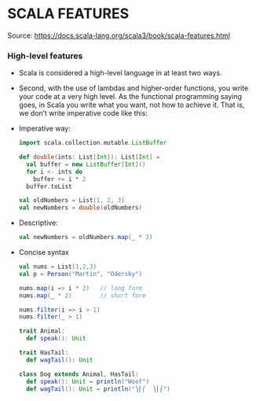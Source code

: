 # SCALA FEATURES

Source: https://docs.scala-lang.org/scala3/book/scala-features.html

### High-level features

- Scala is considered a high-level language in at least two ways.
- Second, with the use of lambdas and higher-order functions, you write your code at a very high level. As the functional programming saying goes, in Scala you write what you want, not how to achieve it. That is, we don’t write imperative code like this:
- Imperative way:

  ```scala
  import scala.collection.mutable.ListBuffer

  def double(ints: List[Int]): List[Int] =
    val buffer = new ListBuffer[Int]()
    for i <- ints do
      buffer += i * 2
    buffer.toList

  val oldNumbers = List(1, 2, 3)
  val newNumbers = double(oldNumbers)
  ```

- Descriptive:
  ```scala
  val newNumbers = oldNumbers.map(_ * 2)
  ```
- Concise syntax

  ```scala
  val nums = List(1,2,3)
  val p = Person("Martin", "Odersky")

  nums.map(i => i * 2)   // long form
  nums.map(_ * 2)        // short form

  nums.filter(i => i > 1)
  nums.filter(_ > 1)

  trait Animal:
    def speak(): Unit

  trait HasTail:
    def wagTail(): Unit

  class Dog extends Animal, HasTail:
    def speak(): Unit = println("Woof")
    def wagTail(): Unit = println("⎞⎜⎛  ⎞⎜⎛")
  ```
